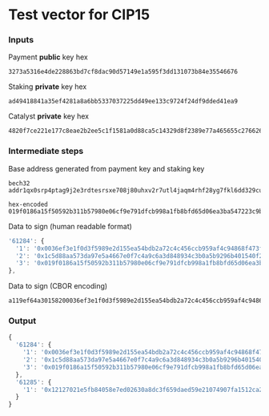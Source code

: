 # Test vector for CIP15

### Inputs

Payment **public** key hex
```
3273a5316e4de228863bd7cf8dac90d57149e1a595f3dd131073b84e35546676
```

Staking **private** key hex
```
ad49418841a35ef4281a8a6bb5337037225dd49ee133c9724f24df9dded41ea9
```

Catalyst **private** key hex
```
4820f7ce221e177c8eae2b2ee5c1f1581a0d88ca5c14329d8f2389e77a465655c27662621bfb99cb9445bf8114cc2a630afd2dd53bc88c08c5f2aed8e9c7cb89
```

### Intermediate steps

Base address generated from payment key and staking key
```
bech32
addr1qx0srp4ptag9j2e3rdtesrsxe708j80uhxv2r7utl4jaqm4rhf28yg7fkl6dd329cuxq7tqahhujtt5cmdmp9pa2t2zsp2vc6a

hex-encoded
019f0186a15f50592b311b57980e06cf9e791dfcb998a1fb8bfd65d06ea3ba547223c9b7f4d6c545c70c0f2c1dbdf925ae98db761287aa5a85
```

Data to sign (human readable format)
```javascript
'61284': {
  '1': '0x0036ef3e1f0d3f5989e2d155ea54bdb2a72c4c456ccb959af4c94868f473f5a0',
  '2': '0x1c5d88aa573da97e5a4667e0f7c4a9c6a3d848934c3b0a5b9296b401540f2aef',
  '3': '0x019f0186a15f50592b311b57980e06cf9e791dfcb998a1fb8bfd65d06ea3ba547223c9b7f4d6c545c70c0f2c1dbdf925ae98db761287aa5a85'
},
```

Data to sign (CBOR encoding)
```
a119ef64a30158200036ef3e1f0d3f5989e2d155ea54bdb2a72c4c456ccb959af4c94868f473f5a00258201c5d88aa573da97e5a4667e0f7c4a9c6a3d848934c3b0a5b9296b401540f2aef035839019f0186a15f50592b311b57980e06cf9e791dfcb998a1fb8bfd65d06ea3ba547223c9b7f4d6c545c70c0f2c1dbdf925ae98db761287aa5a85
```

### Output

```javascript
{
  '61284': {
    '1': '0x0036ef3e1f0d3f5989e2d155ea54bdb2a72c4c456ccb959af4c94868f473f5a0',
    '2': '0x1c5d88aa573da97e5a4667e0f7c4a9c6a3d848934c3b0a5b9296b401540f2aef',
    '3': '0x019f0186a15f50592b311b57980e06cf9e791dfcb998a1fb8bfd65d06ea3ba547223c9b7f4d6c545c70c0f2c1dbdf925ae98db761287aa5a85'
  },
  '61285': {
    '1': '0x12127021e5fb84058e7ed02630a8dc3f659daed59e21074907fa1512ca234cbe4c24c97dd000247990439b9be76c793514fe62278cb5b680689ebf8aa0175b0f'
  }
}
```